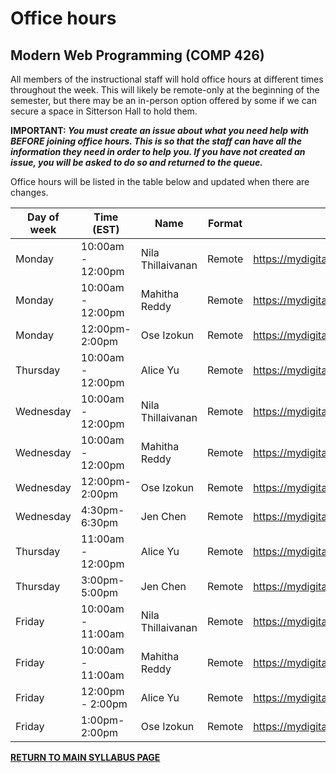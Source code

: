 # Office hours

## Modern Web Programming (COMP 426)

All members of the instructional staff will hold office hours at different times throughout the week. 
This will likely be remote-only at the beginning of the semester, but there may be an in-person option offered by some if we can secure a space in Sitterson Hall to hold them.

**IMPORTANT: _You must create an issue about what you need help with BEFORE joining office hours. This is so that the staff can have all the information they need in order to help you. If you have not created an issue, you will be asked to do so and returned to the queue._**

Office hours will be listed in the table below and updated when there are changes.

| Day of week | Time (EST) | Name | Format | Location | 
| --- | --- | --- | --- | --- |
| Monday | 10:00am - 12:00pm | Nila Thillaivanan | Remote | https://mydigitalhand.org/enrollment/37807 |
| Monday | 10:00am - 12:00pm | Mahitha Reddy | Remote | https://mydigitalhand.org/enrollment/37807 |
| Monday | 12:00pm- 2:00pm | Ose Izokun | Remote | https://mydigitalhand.org/enrollment/37807 |
| Thursday | 10:00am - 12:00pm | Alice Yu | Remote | https://mydigitalhand.org/enrollment/37807 |
| Wednesday | 10:00am - 12:00pm | Nila Thillaivanan | Remote | https://mydigitalhand.org/enrollment/37807 |
| Wednesday | 10:00am - 12:00pm | Mahitha Reddy | Remote | https://mydigitalhand.org/enrollment/37807 |
| Wednesday | 12:00pm- 2:00pm | Ose Izokun | Remote | https://mydigitalhand.org/enrollment/37807 |
| Wednesday | 4:30pm- 6:30pm | Jen Chen | Remote | https://mydigitalhand.org/enrollment/37807 |
| Thursday | 11:00am - 12:00pm | Alice Yu | Remote | https://mydigitalhand.org/enrollment/37807 |
| Thursday | 3:00pm- 5:00pm | Jen Chen | Remote | https://mydigitalhand.org/enrollment/37807 |
| Friday | 10:00am - 11:00am | Nila Thillaivanan | Remote | https://mydigitalhand.org/enrollment/37807 |
| Friday | 10:00am - 11:00am | Mahitha Reddy | Remote | https://mydigitalhand.org/enrollment/37807 |
| Friday | 12:00pm - 2:00pm | Alice Yu | Remote | https://mydigitalhand.org/enrollment/37807 |
| Friday | 1:00pm- 2:00pm | Ose Izokun | Remote | https://mydigitalhand.org/enrollment/37807 |
[**RETURN TO MAIN SYLLABUS PAGE**](./README.md#instructional-staff)
